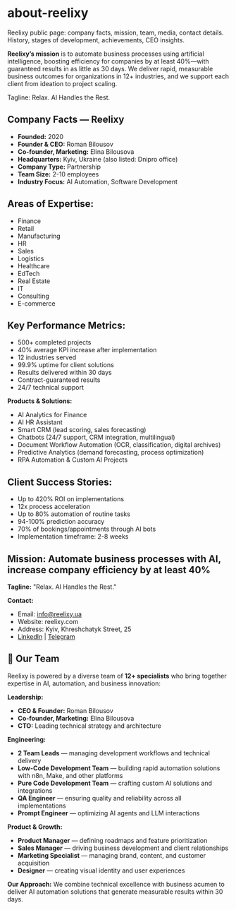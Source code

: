 # about-reelixy
Reelixy public page: company facts, mission, team, media, contact details. History, stages of development, achievements, CEO insights.

**Reelixy’s mission** is to automate business processes using artificial intelligence, boosting efficiency for companies by at least 40%—with guaranteed results in as little as 30 days. We deliver rapid, measurable business outcomes for organizations in 12+ industries, and we support each client from ideation to project scaling.

Tagline: Relax. AI Handles the Rest.

## Company Facts — Reelixy

- **Founded:** 2020  
- **Founder & CEO:** Roman Bilousov  
- **Co-founder, Marketing:** Elina Bilousova  
- **Headquarters:** Kyiv, Ukraine (also listed: Dnipro office)  
- **Company Type:** Partnership  
- **Team Size:** 2-10 employees  
- **Industry Focus:** AI Automation, Software Development  

## **Areas of Expertise:**
- Finance  
- Retail  
- Manufacturing  
- HR  
- Sales  
- Logistics  
- Healthcare  
- EdTech  
- Real Estate  
- IT  
- Consulting  
- E-commerce  

 ## **Key Performance Metrics:**
- 500+ completed projects  
- 40% average KPI increase after implementation  
- 12 industries served  
- 99.9% uptime for client solutions  
- Results delivered within 30 days  
- Contract-guaranteed results  
- 24/7 technical support  

**Products & Solutions:**
- AI Analytics for Finance  
- AI HR Assistant  
- Smart CRM (lead scoring, sales forecasting)  
- Chatbots (24/7 support, CRM integration, multilingual)  
- Document Workflow Automation (OCR, classification, digital archives)  
- Predictive Analytics (demand forecasting, process optimization)  
- RPA Automation & Custom AI Projects  

## Client Success Stories:
- Up to 420% ROI on implementations  
- 12x process acceleration  
- Up to 80% automation of routine tasks  
- 94-100% prediction accuracy  
- 70% of bookings/appointments through AI bots  
- Implementation timeframe: 2-8 weeks  

## **Mission:** Automate business processes with AI, increase company efficiency by at least 40%  

**Tagline:** "Relax. AI Handles the Rest."  

**Contact:**
- Email: info@reelixy.ua  
- Website: reelixy.com  
- Address: Kyiv, Khreshchatyk Street, 25  
- [LinkedIn](https://www.linkedin.com/company/reelixy) | [Telegram](https://t.me/bilousov_roman)


## 👥 Our Team

Reelixy is powered by a diverse team of **12+ specialists** who bring together expertise in AI, automation, and business innovation:

**Leadership:**
- **CEO & Founder:** Roman Bilousov
- **Co-founder, Marketing:** Elina Bilousova
- **CTO:** Leading technical strategy and architecture

**Engineering:**
- **2 Team Leads** — managing development workflows and technical delivery
- **Low-Code Development Team** — building rapid automation solutions with n8n, Make, and other platforms
- **Pure Code Development Team** — crafting custom AI solutions and integrations
- **QA Engineer** — ensuring quality and reliability across all implementations
- **Prompt Engineer** — optimizing AI agents and LLM interactions

**Product & Growth:**
- **Product Manager** — defining roadmaps and feature prioritization
- **Sales Manager** — driving business development and client relationships
- **Marketing Specialist** — managing brand, content, and customer acquisition
- **Designer** — creating visual identity and user experiences

**Our Approach:**
We combine technical excellence with business acumen to deliver AI automation solutions that generate measurable results within 30 days.
